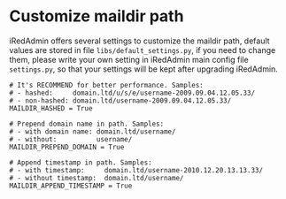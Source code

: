 # Customize maildir path

iRedAdmin offers several settings to customize the maildir path, default values
are stored in file `libs/default_settings.py`, if you need to change them,
please write your own setting in iRedAdmin main config file `settings.py`, so
that your settings will be kept after upgrading iRedAdmin.

```
# It's RECOMMEND for better performance. Samples:
# - hashed:     domain.ltd/u/s/e/username-2009.09.04.12.05.33/
# - non-hashed: domain.ltd/username-2009.09.04.12.05.33/
MAILDIR_HASHED = True

# Prepend domain name in path. Samples:
# - with domain name: domain.ltd/username/
# - without:          username/
MAILDIR_PREPEND_DOMAIN = True

# Append timestamp in path. Samples:
# - with timestamp:     domain.ltd/username-2010.12.20.13.13.33/
# - without timestamp:  domain.ltd/username/
MAILDIR_APPEND_TIMESTAMP = True
```
